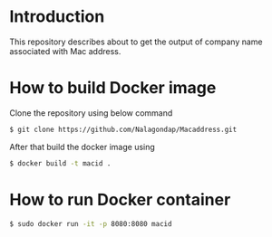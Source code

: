 # Introduction
   This repository describes about to get the output of company name associated with Mac address.
# How to build Docker image
  Clone the repository using below command
   ```sh
   $ git clone https://github.com/Nalagondap/Macaddress.git
 ```
 After that build the docker image using
 ```sh
 $ docker build -t macid .
 ```
 # How to run Docker container
 ```sh
 $ sudo docker run -it -p 8080:8080 macid
 ```
 
 
